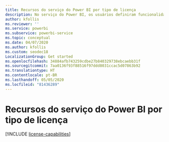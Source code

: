 ```yaml
---
title: Recursos do serviço do Power BI por tipo de licença
description: No serviço do Power BI, os usuários definiram funcionalidades com base no tipo de licença por usuário que eles têm (gratuita ou Pro) e se o conteúdo no qual estão agindo está em um workspace atribuído a uma capacidade do Power BI Premium.
author: kfollis
ms.reviewer: ''
ms.service: powerbi
ms.subservice: powerbi-service
ms.topic: conceptual
ms.date: 04/07/2020
ms.author: kfollis
ms.custom: seodec18
LocalizationGroup: Get started
ms.openlocfilehash: 34884afb743259cdbe27b840329738ebcaebb31f
ms.sourcegitcommit: 7aa0136f93f88516f97ddd8031ccac5d07863b92
ms.translationtype: HT
ms.contentlocale: pt-BR
ms.lasthandoff: 05/05/2020
ms.locfileid: "81436289"
---
```

# <a name="power-bi-service-features-by-license-type"></a>Recursos do serviço do Power BI por tipo de licença

[!INCLUDE [license-capabilities](includes/license-capabilities.md)]
